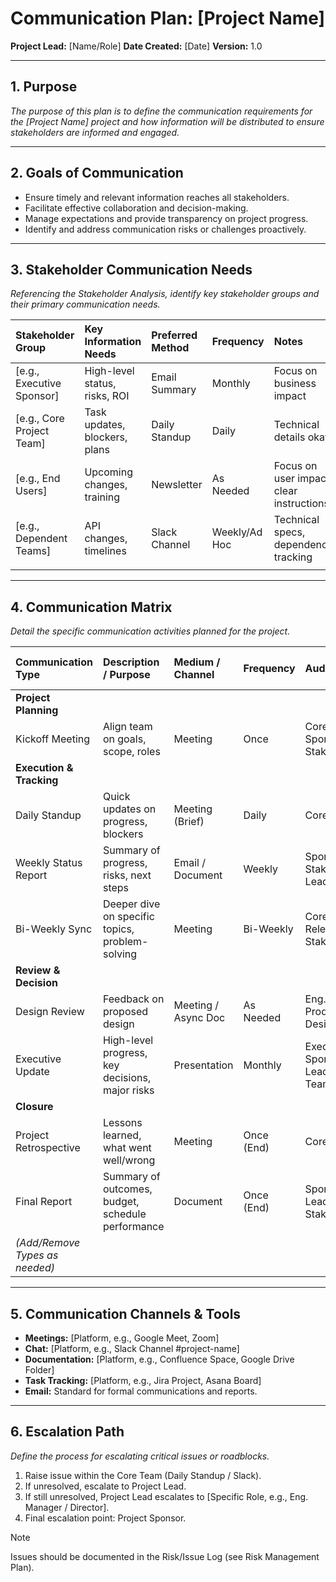 # Communication Plan: [Project Name]

**Project Lead:** [Name/Role]
**Date Created:** [Date]
**Version:** 1.0

---

## 1. Purpose

_The purpose of this plan is to define the communication requirements for the [Project Name] project and how information will be distributed to ensure stakeholders are informed and engaged._

---

## 2. Goals of Communication

* Ensure timely and relevant information reaches all stakeholders.
* Facilitate effective collaboration and decision-making.
* Manage expectations and provide transparency on project progress.
* Identify and address communication risks or challenges proactively.

---

## 3. Stakeholder Communication Needs

_Referencing the Stakeholder Analysis, identify key stakeholder groups and their primary communication needs._

| Stakeholder Group        | Key Information Needs         | Preferred Method | Frequency     | Notes                                   |
| :----------------------- | :---------------------------- | :--------------- | :------------ | :-------------------------------------- |
| [e.g., Executive Sponsor]  | High-level status, risks, ROI | Email Summary    | Monthly       | Focus on business impact                |
| [e.g., Core Project Team]  | Task updates, blockers, plans | Daily Standup    | Daily         | Technical details okay                  |
| [e.g., End Users]          | Upcoming changes, training    | Newsletter       | As Needed     | Focus on user impact, clear instructions |
| [e.g., Dependent Teams]    | API changes, timelines        | Slack Channel    | Weekly/Ad Hoc | Technical specs, dependency tracking    |
|                          |                               |                  |               |                                         |

---

## 4. Communication Matrix

_Detail the specific communication activities planned for the project._

| Communication Type       | Description / Purpose                               | Medium / Channel   | Frequency     | Audience                          | Owner       | Resource Links (e.g., Template, Folder) |
| :----------------------- | :-------------------------------------------------- | :----------------- | :------------ | :-------------------------------- | :---------- | :-------------------------------------- |
| **Project Planning** |                                                     |                    |               |                                   |             |                                         |
| Kickoff Meeting          | Align team on goals, scope, roles                 | Meeting            | Once          | Core Team, Sponsor, Key Stakeholders | Proj. Lead  | [Link to Slides/Agenda]               |
| **Execution & Tracking** |                                                     |                    |               |                                   |             |                                         |
| Daily Standup            | Quick updates on progress, blockers               | Meeting (Brief)    | Daily         | Core Team                         | Team/Lead   | [Link to Notes/Board]                 |
| Weekly Status Report     | Summary of progress, risks, next steps            | Email / Document   | Weekly        | Sponsor, Key Stakeholders, Leads    | Proj. Lead  | [Link to Template/Archive]            |
| Bi-Weekly Sync           | Deeper dive on specific topics, problem-solving   | Meeting            | Bi-Weekly     | Core Team, Relevant Stakeholders    | Proj. Lead  | [Link to Agenda/Notes]                |
| **Review & Decision** |                                                     |                    |               |                                   |             |                                         |
| Design Review            | Feedback on proposed design                       | Meeting / Async Doc | As Needed     | Eng. Leads, Product, Design       | Design Lead | [Link to Design Docs]                 |
| Executive Update         | High-level progress, key decisions, major risks   | Presentation       | Monthly       | Exec Sponsor, Leadership Team     | Proj. Lead  | [Link to Deck Template]               |
| **Closure** |                                                     |                    |               |                                   |             |                                         |
| Project Retrospective    | Lessons learned, what went well/wrong             | Meeting            | Once (End)    | Core Team                         | Proj. Lead  | [Link to Retro Board/Notes]           |
| Final Report             | Summary of outcomes, budget, schedule performance | Document           | Once (End)    | Sponsor, Leadership, Stakeholders | Proj. Lead  | [Link to Closeout Report]             |
| *(Add/Remove Types as needed)* |                                                     |                    |               |                                   |             |                                         |

---

## 5. Communication Channels & Tools

* **Meetings:** [Platform, e.g., Google Meet, Zoom]
* **Chat:** [Platform, e.g., Slack Channel #project-name]
* **Documentation:** [Platform, e.g., Confluence Space, Google Drive Folder]
* **Task Tracking:** [Platform, e.g., Jira Project, Asana Board]
* **Email:** Standard for formal communications and reports.

---

## 6. Escalation Path

_Define the process for escalating critical issues or roadblocks._

1. Raise issue within the Core Team (Daily Standup / Slack).
2. If unresolved, escalate to Project Lead.
3. If still unresolved, Project Lead escalates to [Specific Role, e.g., Eng. Manager / Director].
4. Final escalation point: Project Sponsor.

> [!NOTE]
> Issues should be documented in the Risk/Issue Log (see Risk Management Plan).